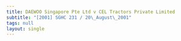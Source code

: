 ```yaml
---
title: DAEWOO Singapore Pte Ltd v CEL Tractors Private Limited
subtitle: "[2001] SGHC 231 / 20\_August\_2001"
tags: null
layout: single
---
```


